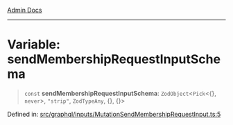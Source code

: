 [Admin Docs](/)

***

# Variable: sendMembershipRequestInputSchema

> `const` **sendMembershipRequestInputSchema**: `ZodObject`\<`Pick`\<\{\}, `never`\>, `"strip"`, `ZodTypeAny`, \{\}, \{\}\>

Defined in: [src/graphql/inputs/MutationSendMembershipRequestInput.ts:5](https://github.com/NishantSinghhhhh/talawa-api/blob/80d33ad4356836957a519774ac35d2e1e92179d5/src/graphql/inputs/MutationSendMembershipRequestInput.ts#L5)
